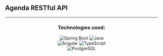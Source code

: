 ## Agenda RESTful API
---


<div align="center">
  
  ### Technologies used:
  
  ![Spring Boot](https://img.shields.io/badge/Spring%20Boot-6DB33F?style=for-the-badge&logo=spring-boot&logoColor=white) 
  ![Java](https://img.shields.io/badge/Java-007396?style=for-the-badge&logo=java&logoColor=white)  
  ![Angular](https://img.shields.io/badge/Angular-DD0031?style=for-the-badge&logo=angular&logoColor=white) 
  ![TypeScript](https://img.shields.io/badge/TypeScript-3178C6?style=for-the-badge&logo=typescript&logoColor=white)  
  ![PostgreSQL](https://img.shields.io/badge/PostgreSQL-316192?style=for-the-badge&logo=postgresql&logoColor=white)
  
</div>




